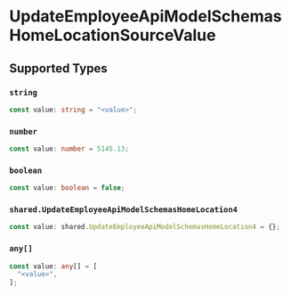 # UpdateEmployeeApiModelSchemasHomeLocationSourceValue


## Supported Types

### `string`

```typescript
const value: string = "<value>";
```

### `number`

```typescript
const value: number = 5145.13;
```

### `boolean`

```typescript
const value: boolean = false;
```

### `shared.UpdateEmployeeApiModelSchemasHomeLocation4`

```typescript
const value: shared.UpdateEmployeeApiModelSchemasHomeLocation4 = {};
```

### `any[]`

```typescript
const value: any[] = [
  "<value>",
];
```

